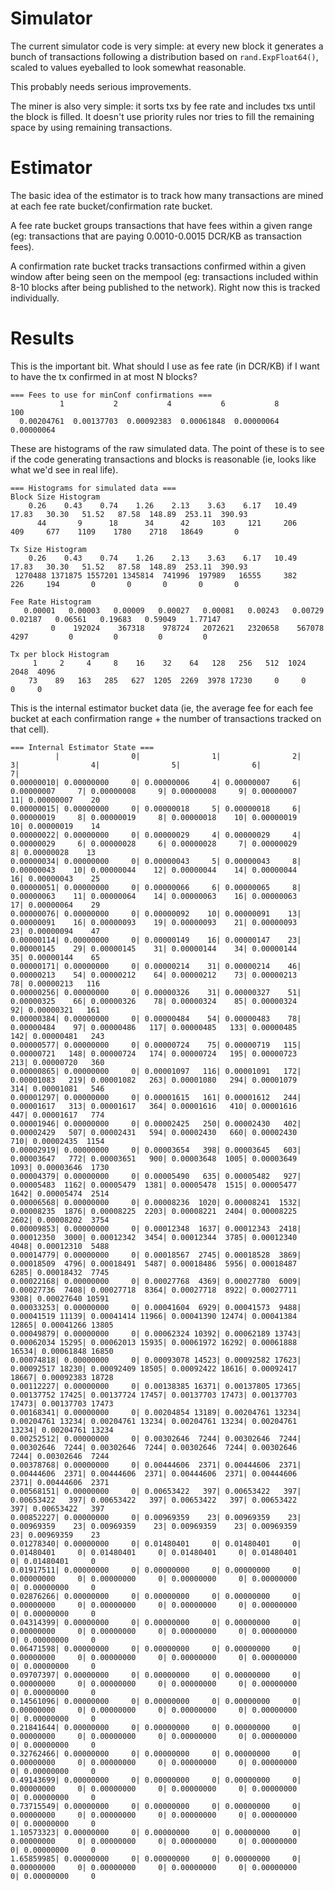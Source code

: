 # Simulator

The current simulator code is very simple: at every new block it generates a bunch of transactions following a distribution based on `rand.ExpFloat64()`, scaled to values eyeballed to look somewhat reasonable.

This probably needs serious improvements.

The miner is also very simple: it sorts txs by fee rate and includes txs until the block is filled. It doesn't use priority rules nor tries to fill the remaining space by using remaining transactions.

# Estimator

The basic idea of the estimator is to track how many transactions are mined at each fee rate bucket/confirmation rate bucket.

A fee rate bucket groups transactions that have fees within a given range (eg: transactions that are paying 0.0010-0.0015 DCR/KB as transaction fees).

A confirmation rate bucket tracks transactions confirmed within a given window after being seen on the mempool (eg: transactions included within 8-10 blocks after being published to the network). Right now this is tracked individually.

# Results

This is the important bit. What should I use as fee rate (in DCR/KB) if I want to have the tx confirmed in at most N blocks?

```
=== Fees to use for minConf confirmations ===
           1           2           4           6           8         100
  0.00204761  0.00137703  0.00092383  0.00061848  0.00000064  0.00000064
```

These are histograms of the raw simulated data. The point of these is to see if the code generating transactions and blocks is reasonable (ie, looks like what we'd see in real life).

```
=== Histograms for simulated data ===
Block Size Histogram
    0.26    0.43    0.74    1.26    2.13    3.63    6.17   10.49   17.83   30.30   51.52   87.58  148.89  253.11  390.93
      44       9      18      34      42     103     121     206     409     677    1109    1780    2718   18649       0

Tx Size Histogram
    0.26    0.43    0.74    1.26    2.13    3.63    6.17   10.49   17.83   30.30   51.52   87.58  148.89  253.11  390.93
 1270488 1371875 1557201 1345814  741996  197989   16555     382     226     194       0       0       0       0       0

Fee Rate Histogram
   0.00001   0.00003   0.00009   0.00027   0.00081   0.00243   0.00729   0.02187   0.06561   0.19683   0.59049   1.77147
         0    192024    367318    978724   2072621   2320658    567078      4297         0         0         0         0

Tx per block Histogram
     1     2     4     8    16    32    64   128   256   512  1024  2048  4096
    73    89   163   285   627  1205  2269  3978 17230     0     0     0     0
```

This is the internal estimator bucket data (ie, the average fee for each fee bucket at each confirmation range + the number of transactions tracked on that cell).

```
=== Internal Estimator State ===
          |                0|                1|                2|                3|                4|                5|                6|                7|
0.00000010| 0.00000000     0| 0.00000006     4| 0.00000007     6| 0.00000007     7| 0.00000008     9| 0.00000008     9| 0.00000007    11| 0.00000007    20
0.00000015| 0.00000000     0| 0.00000018     5| 0.00000018     6| 0.00000019     8| 0.00000019     8| 0.00000018    10| 0.00000019    10| 0.00000019    14
0.00000022| 0.00000000     0| 0.00000029     4| 0.00000029     4| 0.00000029     6| 0.00000028     6| 0.00000028     7| 0.00000029     8| 0.00000028    13
0.00000034| 0.00000000     0| 0.00000043     5| 0.00000043     8| 0.00000043    10| 0.00000044    12| 0.00000044    14| 0.00000044    16| 0.00000043    25
0.00000051| 0.00000000     0| 0.00000066     6| 0.00000065     8| 0.00000063    11| 0.00000064    14| 0.00000063    16| 0.00000063    17| 0.00000064    29
0.00000076| 0.00000000     0| 0.00000092    10| 0.00000091    13| 0.00000091    16| 0.00000093    19| 0.00000093    21| 0.00000093    23| 0.00000094    47
0.00000114| 0.00000000     0| 0.00000149    16| 0.00000147    23| 0.00000145    29| 0.00000145    31| 0.00000144    34| 0.00000144    35| 0.00000144    65
0.00000171| 0.00000000     0| 0.00000214    31| 0.00000214    46| 0.00000213    54| 0.00000212    64| 0.00000212    73| 0.00000213    78| 0.00000213   116
0.00000256| 0.00000000     0| 0.00000326    31| 0.00000327    51| 0.00000325    66| 0.00000326    78| 0.00000324    85| 0.00000324    92| 0.00000321   161
0.00000384| 0.00000000     0| 0.00000484    54| 0.00000483    78| 0.00000484    97| 0.00000486   117| 0.00000485   133| 0.00000485   142| 0.00000481   243
0.00000577| 0.00000000     0| 0.00000724    75| 0.00000719   115| 0.00000721   148| 0.00000724   174| 0.00000724   195| 0.00000723   213| 0.00000720   360
0.00000865| 0.00000000     0| 0.00001097   116| 0.00001091   172| 0.00001083   219| 0.00001082   263| 0.00001080   294| 0.00001079   314| 0.00001081   546
0.00001297| 0.00000000     0| 0.00001615   161| 0.00001612   244| 0.00001617   313| 0.00001617   364| 0.00001616   410| 0.00001616   447| 0.00001617   774
0.00001946| 0.00000000     0| 0.00002425   250| 0.00002430   402| 0.00002429   507| 0.00002431   594| 0.00002430   660| 0.00002430   710| 0.00002435  1154
0.00002919| 0.00000000     0| 0.00003654   398| 0.00003645   603| 0.00003647   772| 0.00003651   900| 0.00003648  1005| 0.00003649  1093| 0.00003646  1730
0.00004379| 0.00000000     0| 0.00005490   635| 0.00005482   927| 0.00005483  1162| 0.00005479  1381| 0.00005478  1515| 0.00005477  1642| 0.00005474  2514
0.00006568| 0.00000000     0| 0.00008236  1020| 0.00008241  1532| 0.00008235  1876| 0.00008225  2203| 0.00008221  2404| 0.00008225  2602| 0.00008202  3754
0.00009853| 0.00000000     0| 0.00012348  1637| 0.00012343  2418| 0.00012350  3000| 0.00012342  3454| 0.00012344  3785| 0.00012340  4048| 0.00012310  5488
0.00014779| 0.00000000     0| 0.00018567  2745| 0.00018528  3869| 0.00018509  4796| 0.00018491  5487| 0.00018486  5956| 0.00018487  6285| 0.00018432  7745
0.00022168| 0.00000000     0| 0.00027768  4369| 0.00027780  6009| 0.00027736  7408| 0.00027718  8364| 0.00027718  8922| 0.00027711  9308| 0.00027640 10591
0.00033253| 0.00000000     0| 0.00041604  6929| 0.00041573  9488| 0.00041519 11139| 0.00041414 11966| 0.00041390 12474| 0.00041384 12865| 0.00041266 13805
0.00049879| 0.00000000     0| 0.00062324 10392| 0.00062189 13743| 0.00062034 15295| 0.00062013 15935| 0.00061972 16292| 0.00061888 16534| 0.00061848 16850
0.00074818| 0.00000000     0| 0.00093078 14523| 0.00092582 17623| 0.00092517 18230| 0.00092409 18505| 0.00092422 18616| 0.00092417 18667| 0.00092383 18728
0.00112227| 0.00000000     0| 0.00138385 16371| 0.00137805 17365| 0.00137752 17425| 0.00137724 17457| 0.00137703 17473| 0.00137703 17473| 0.00137703 17473
0.00168341| 0.00000000     0| 0.00204854 13189| 0.00204761 13234| 0.00204761 13234| 0.00204761 13234| 0.00204761 13234| 0.00204761 13234| 0.00204761 13234
0.00252512| 0.00000000     0| 0.00302646  7244| 0.00302646  7244| 0.00302646  7244| 0.00302646  7244| 0.00302646  7244| 0.00302646  7244| 0.00302646  7244
0.00378768| 0.00000000     0| 0.00444606  2371| 0.00444606  2371| 0.00444606  2371| 0.00444606  2371| 0.00444606  2371| 0.00444606  2371| 0.00444606  2371
0.00568151| 0.00000000     0| 0.00653422   397| 0.00653422   397| 0.00653422   397| 0.00653422   397| 0.00653422   397| 0.00653422   397| 0.00653422   397
0.00852227| 0.00000000     0| 0.00969359    23| 0.00969359    23| 0.00969359    23| 0.00969359    23| 0.00969359    23| 0.00969359    23| 0.00969359    23
0.01278340| 0.00000000     0| 0.01480401     0| 0.01480401     0| 0.01480401     0| 0.01480401     0| 0.01480401     0| 0.01480401     0| 0.01480401     0
0.01917511| 0.00000000     0| 0.00000000     0| 0.00000000     0| 0.00000000     0| 0.00000000     0| 0.00000000     0| 0.00000000     0| 0.00000000     0
0.02876266| 0.00000000     0| 0.00000000     0| 0.00000000     0| 0.00000000     0| 0.00000000     0| 0.00000000     0| 0.00000000     0| 0.00000000     0
0.04314399| 0.00000000     0| 0.00000000     0| 0.00000000     0| 0.00000000     0| 0.00000000     0| 0.00000000     0| 0.00000000     0| 0.00000000     0
0.06471598| 0.00000000     0| 0.00000000     0| 0.00000000     0| 0.00000000     0| 0.00000000     0| 0.00000000     0| 0.00000000     0| 0.00000000     0
0.09707397| 0.00000000     0| 0.00000000     0| 0.00000000     0| 0.00000000     0| 0.00000000     0| 0.00000000     0| 0.00000000     0| 0.00000000     0
0.14561096| 0.00000000     0| 0.00000000     0| 0.00000000     0| 0.00000000     0| 0.00000000     0| 0.00000000     0| 0.00000000     0| 0.00000000     0
0.21841644| 0.00000000     0| 0.00000000     0| 0.00000000     0| 0.00000000     0| 0.00000000     0| 0.00000000     0| 0.00000000     0| 0.00000000     0
0.32762466| 0.00000000     0| 0.00000000     0| 0.00000000     0| 0.00000000     0| 0.00000000     0| 0.00000000     0| 0.00000000     0| 0.00000000     0
0.49143699| 0.00000000     0| 0.00000000     0| 0.00000000     0| 0.00000000     0| 0.00000000     0| 0.00000000     0| 0.00000000     0| 0.00000000     0
0.73715549| 0.00000000     0| 0.00000000     0| 0.00000000     0| 0.00000000     0| 0.00000000     0| 0.00000000     0| 0.00000000     0| 0.00000000     0
1.10573323| 0.00000000     0| 0.00000000     0| 0.00000000     0| 0.00000000     0| 0.00000000     0| 0.00000000     0| 0.00000000     0| 0.00000000     0
1.65859985| 0.00000000     0| 0.00000000     0| 0.00000000     0| 0.00000000     0| 0.00000000     0| 0.00000000     0| 0.00000000     0| 0.00000000     0
```
